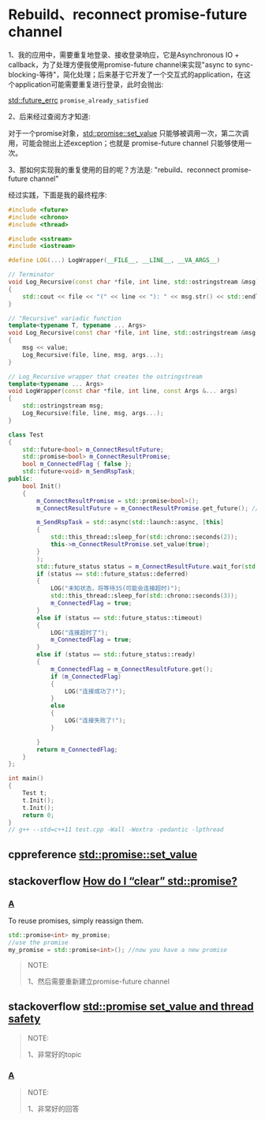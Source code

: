 # Rebuild、reconnect promise-future channel

1、我的应用中，需要重复地登录、接收登录响应，它是Asynchronous IO + callback，为了处理方便我使用promise-future channel来实现"async to sync-blocking-等待"，简化处理；后来基于它开发了一个交互式的application，在这个application可能需要重复进行登录，此时会抛出:

[std::future_errc](https://en.cppreference.com/w/cpp/thread/future_errc) `promise_already_satisfied`

2、后来经过查阅方才知道: 

对于一个promise对象，[std::promise<R>::set_value](https://en.cppreference.com/w/cpp/thread/promise/set_value)  只能够被调用一次，第二次调用，可能会抛出上述exception；也就是 promise-future channel 只能够使用一次。

3、那如何实现我的重复使用的目的呢？方法是: "rebuild、reconnect promise-future channel"

经过实践，下面是我的最终程序:

```C++
#include <future>
#include <chrono>
#include <thread>

#include <sstream>
#include <iostream>

#define LOG(...) LogWrapper(__FILE__, __LINE__, __VA_ARGS__)

// Terminator
void Log_Recursive(const char *file, int line, std::ostringstream &msg)
{
	std::cout << file << "(" << line << "): " << msg.str() << std::endl;
}

// "Recursive" variadic function
template<typename T, typename ... Args>
void Log_Recursive(const char *file, int line, std::ostringstream &msg, T value, const Args &... args)
{
	msg << value;
	Log_Recursive(file, line, msg, args...);
}

// Log_Recursive wrapper that creates the ostringstream
template<typename ... Args>
void LogWrapper(const char *file, int line, const Args &... args)
{
	std::ostringstream msg;
	Log_Recursive(file, line, msg, args...);
}

class Test
{
	std::future<bool> m_ConnectResultFuture;
	std::promise<bool> m_ConnectResultPromise;
	bool m_ConnectedFlag { false };
	std::future<void> m_SendRspTask;
public:
	bool Init()
	{
		m_ConnectResultPromise = std::promise<bool>();
		m_ConnectResultFuture = m_ConnectResultPromise.get_future(); // 建立future-promise channel

		m_SendRspTask = std::async(std::launch::async, [this]
		{
			std::this_thread::sleep_for(std::chrono::seconds(2));
			this->m_ConnectResultPromise.set_value(true);
		}
		);
		std::future_status status = m_ConnectResultFuture.wait_for(std::chrono::seconds(3));
		if (status == std::future_status::deferred)
		{
			LOG("未知状态，将等待3S(可能会连接超时)");
			std::this_thread::sleep_for(std::chrono::seconds(3));
			m_ConnectedFlag = true;
		}
		else if (status == std::future_status::timeout)
		{
			LOG("连接超时了");
			m_ConnectedFlag = true;
		}
		else if (status == std::future_status::ready)
		{
			m_ConnectedFlag = m_ConnectResultFuture.get();
			if (m_ConnectedFlag)
			{
				LOG("连接成功了!");
			}
			else
			{
				LOG("连接失败了!");
			}

		}
		return m_ConnectedFlag;
	}
};

int main()
{
	Test t;
	t.Init();
	t.Init();
	return 0;
}
// g++ --std=c++11 test.cpp -Wall -Wextra -pedantic -lpthread


```



## cppreference [std::promise<R>::set_value](https://en.cppreference.com/w/cpp/thread/promise/set_value)





## stackoverflow [How do I “clear” std::promise?](https://stackoverflow.com/questions/35173835/how-do-i-clear-stdpromise)



### [A](https://stackoverflow.com/a/43103035)

To reuse promises, simply reassign them.

```cpp
std::promise<int> my_promise;
//use the promise
my_promise = std::promise<int>(); //now you have a new promise
```

> NOTE: 
>
> 1、然后需要重新建立promise-future channel





## stackoverflow [std::promise set_value and thread safety](https://stackoverflow.com/questions/45626919/stdpromise-set-value-and-thread-safety)

> NOTE: 
>
> 1、非常好的topic

### [A](https://stackoverflow.com/a/45653110)

> NOTE: 
>
> 1、非常好的回答